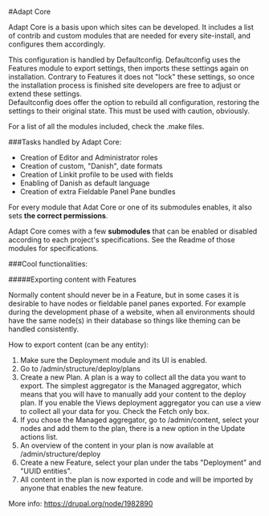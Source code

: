 #Adapt Core

Adapt Core is a basis upon which sites can be developed. It includes a list of contrib and custom modules that are needed for every site-install, and configures them accordingly. 

This configuration is handled by Defaultconfig. Defaultconfig uses the Features module to export settings, then imports these settings again on installation. Contrary to Features it does not "lock" these settings, so once the installation process is finished site developers are free to adjust or extend these settings.  
Defaultconfig does offer the option to rebuild all configuration, restoring the settings to their original state. This must be used with caution, obviously.

For a list of all the modules included, check the .make files.

###Tasks handled by Adapt Core:

* Creation of Editor and Administrator roles
* Creation of custom, "Danish", date formats
* Creation of Linkit profile to be used with fields
* Enabling of Danish as default language
* Creation of extra Fieldable Panel Pane bundles

For every module that Adat Core or one of its submodules enables, it also sets **the correct permissions**.

Adapt Core comes with a few **submodules** that can be enabled or disabled according to each project's specifications. See the Readme of those modules for specifications.

###Cool functionalities:

#####Exporting content with Features

Normally content should never be in a Feature, but in some cases it is desirable to have nodes or fieldable panel panes exported. For example during the development phase of a website, when all environments should have the same node(s) in their database so things like theming can be handled consistently. 

How to export content (can be any entity):

1. Make sure the Deployment module and its UI is enabled.
2. Go to /admin/structure/deploy/plans
3. Create a new Plan. A plan is a way to collect all the data you want to export. The simplest aggregator is the Managed aggregator, which means that you will have to manually add your content to the deploy plan. If you enable the Views deployment aggregator you can use a view to collect all your data for you. Check the Fetch only box.
4. If you chose the Managed aggregator, go to /admin/content, select your nodes and add them to the plan, there is a new option in the Update actions list.
5. An overview of the content in your plan is now available at /admin/structure/deploy
6. Create a new Feature, select your plan under the tabs "Deployment" and "UUID entities".
7. All content in the plan is now exported in code and will be imported by anyone that enables the new feature.

More info: https://drupal.org/node/1982890